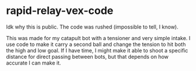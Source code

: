# rapid-relay-vex-code
Idk why this is public. The code was rushed (impossible to tell, I know).

This was made for my catapult bot with a tensioner and very simple intake. I use code to make it carry a second ball and change the tension to hit both the high and low goal. If I have time, I might make it able to shoot a specific distance for direct passing between bots, but that depends on how accurate I can make it.
